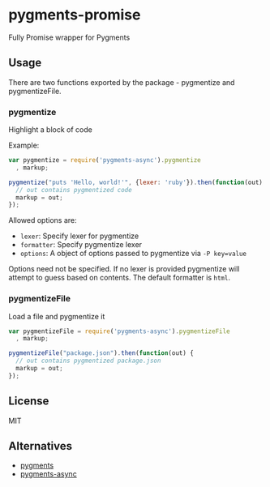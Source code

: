 pygments-promise
==============

Fully Promise wrapper for Pygments

## Usage

There are two functions exported by the package - pygmentize and pygmentizeFile.

### pygmentize

Highlight a block of code

Example:

```javascript
var pygmentize = require('pygments-async').pygmentize
  , markup;

pygmentize("puts 'Hello, world!'", {lexer: 'ruby'}).then(function(out) {
  // out contains pygmentized code
  markup = out;
});
```

Allowed options are:

- `lexer`: Specify lexer for pygmentize
- `formatter`: Specify pygmentize lexer
- `options`: A object of options passed to pygmentize via `-P key=value`

Options need not be specified. If no lexer is provided pygmentize will attempt
to guess based on contents. The default formatter is `html`.

### pygmentizeFile

Load a file and pygmentize it

```javascript
var pygmentizeFile = require('pygments-async').pygmentizeFile
  , markup;

pygmentizeFile("package.json").then(function(out) {
  // out contains pygmentized package.json
  markup = out;
});
```

## License

MIT

## Alternatives
- [pygments](https://github.com/pksunkara/pygments.js)
- [pygments-async](https://github.com/Menci/pygments-async)
